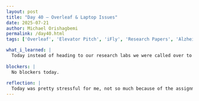 ```yaml
---
layout: post
title: "Day 40 – Overleaf & Laptop Issues"
date: 2025-07-21
author: Michael Orishagbemi
permalink: /day40.html
tags: ['Overleaf', 'Elevator Pitch', 'iFly', 'Research Papers', 'Alzheimers Disease']

what_i_learned: |
  Today instead of heading to our research labs we were called over to the business building to discuss some of our final deliverables. Dr. Mack talked about the elevator pitch and gave us some advice on how to make it engaging and concise. Some examples were shown where some of the pitches had skits before going into detail on their project and others simply let the work speak for themselves. Dr. Mack then talked about the final day of the program where we have to go to some kind of funhouse. Afterwards, she and Michael started our workshop for Overleaf and how we should structured final research paper. They went over on the proper procedure on how we should write the researchers and their affialations and how to use unique symbols and how to input tex files into the document to avoid visual clutter, and also taught how to create automatic references with the use of google scholar and the bibliography function. After our break I went back to my lab to continue work on my research paper.
  
blockers: |
  No blockers today.
  
reflection: |
  Today was pretty stressful for me, not so much because of the assignments given to us but the fact that my laptop decided to stop working with me during the Overleaf assignment and right towards the end of the program. I had to buy a new one after the break and it took up a lot of my time have to redownload all neccesary files and applications (which I'm still haven't finsihed yet). In regards to today's workshop, I have to admit I find the work to be a bit stressful, the elevator pitch isn't all that bad especially with it only being 90 min max but I imagine its going to be a bit hard to coordinate everybody if we decide to go the skit route. For the research paper our team already has experience, the main hang-up for me is if we have to structured our paper in a similar manner as to the temmplate provided to us or we have creative control as long as we follow the standards given to us (input our sections as .tex files, references done the same way as shown, etc).
---
```

